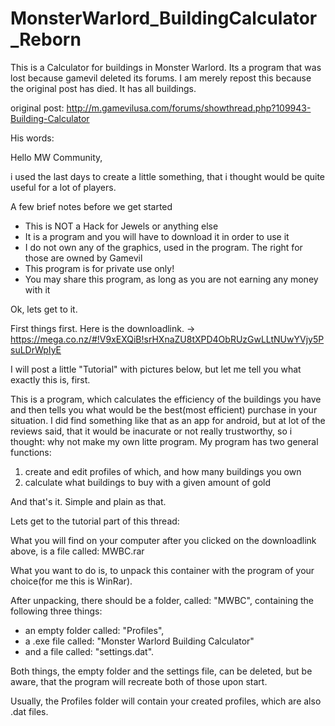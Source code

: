 # MonsterWarlord_BuildingCalculator_Reborn
This is a Calculator for buildings in Monster Warlord. Its a program that was lost because gamevil deleted its forums.
I am merely repost this because the original post has died. It has all buildings.

original post: http://m.gamevilusa.com/forums/showthread.php?109943-Building-Calculator

His words:

Hello MW Community,

i used the last days to create a little something, that i thought would be quite useful for a lot of players.

A few brief notes before we get started

- This is NOT a Hack for Jewels or anything else
- It is a program and you will have to download it in order to use it
- I do not own any of the graphics, used in the program. The right for those are owned by Gamevil
- This program is for private use only!
- You may share this program, as long as you are not earning any money with it


Ok, lets get to it.

First things first. Here is the downloadlink. -> https://mega.co.nz/#!V9xEXQiB!srHXnaZU8tXPD4ObRUzGwLLtNUwYVjy5PsuLDrWpIyE

I will post a little "Tutorial" with pictures below, but let me tell you what exactly this is, first.

This is a program, which calculates the efficiency of the buildings you have and then tells you what would be the best(most efficient) purchase in your situation.
I did find something like that as an app for android, but at lot of the reviews said, that it would be inacurate or not really trustworthy, so i thought: why not make my own litte program.
My program has two general functions:

1. create and edit profiles of which, and how many buildings you own
2. calculate what buildings to buy with a given amount of gold

And that's it. Simple and plain as that.

Lets get to the tutorial part of this thread:

What you will find on your computer after you clicked on the downloadlink above, is a file called: MWBC.rar

What you want to do is, to unpack this container with the program of your choice(for me this is WinRar).

After unpacking, there should be a folder, called: "MWBC", containing the following three things:
- an empty folder called: "Profiles",
- a .exe file called: "Monster Warlord Building Calculator"
- and a file called: "settings.dat".

Both things, the empty folder and the settings file, can be deleted, but be aware, that the program will recreate both of those upon start.

Usually, the Profiles folder will contain your created profiles, which are also .dat files.
